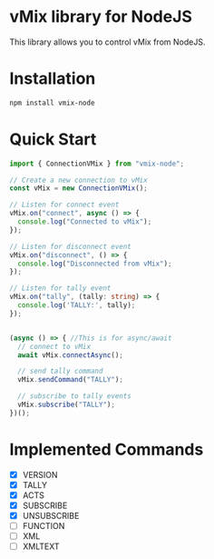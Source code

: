 # vMix library for NodeJS

This library allows you to control vMix from NodeJS.

# Installation

```bash
npm install vmix-node
```

# Quick Start

```typescript
import { ConnectionVMix } from "vmix-node";

// Create a new connection to vMix
const vMix = new ConnectionVMix();

// Listen for connect event
vMix.on("connect", async () => {
  console.log("Connected to vMix");
});

// Listen for disconnect event
vMix.on("disconnect", () => {
  console.log("Disconnected from vMix");
});

// Listen for tally event
vMix.on("tally", (tally: string) => {
  console.log('TALLY:', tally);
});


(async () => { //This is for async/await
  // connect to vMix
  await vMix.connectAsync();

  // send tally command
  vMix.sendCommand("TALLY");

  // subscribe to tally events
  vMix.subscribe("TALLY");
})();
```

# Implemented Commands

- [x] VERSION
- [x] TALLY
- [x] ACTS
- [x] SUBSCRIBE
- [x] UNSUBSCRIBE
- [ ] FUNCTION
- [ ] XML
- [ ] XMLTEXT
